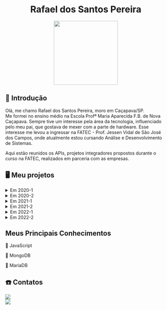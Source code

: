 <body>
  <div align="center">
    <h1>Rafael dos Santos Pereira</h1>
    <kbd><img src="https://avatars.githubusercontent.com/rafaeldossper" width="200px" height="200px"/></kbd>
    
  </div>
</body>

## 📓 Introdução


Olá, me chamo Rafael dos Santos Pereira, moro em Caçapava/SP. <br>
Me formei no ensino médio na Escola Profª Maria Aparecida F.B. de Nova Caçapava. Sempre tive um interesse pela área da tecnologia, influenciado pelo meu pai, que gostava de mexer com a parte de hardware. Esse interesse me levou a ingressar na FATEC - Prof. Jessen Vidal de São José dos Campos, onde atualmente estou cursando Análise e Desenvolvimento de Sistemas.
<br> 

Aqui estão reunidos os APIs, projetos integradores propostos durante o curso na FATEC, realizados em parceria com as empresas.<br /> 


## :desktop_computer: Meu projetos

<details>
  <summary>Em 2020-1</summary>

  ## SlimSystem
  
No primeiro projeto integrador proposto foi desenvolvido um aplicativo mobile de segurança domiciliar, que faz o gerenciamento e controle de câmeras e alarmes para a segurança. Utilizamos a programação modular, que enfatiza a separação da funcionalidade de um programa em módulos independentes e intercambiáveis.

<br> 

#### :handshake: Parceiro Acadêmico:
- [FATEC - Prof. Jessen Vidal](http://fatecsjc-prd.azurewebsites.net)

- Prof. Jean Carlos Lourenço Costa, disciplina de Programação em Microinformática.

  <br> 


#### :warning: Problema:
Falta de controle e monitoramento eficaz de segurança domiciliar, o que leva a preocupações com a segurança dos moradores e de seus bens quando estão ausentes.

<br> 

#### :old_key: Solução:
Aplicativo de segurança doméstica que ofereça aos usuários conforto, segurança e praticidade, permitindo controle e monitoramento em qualquer lugar, através de um dispositivo móvel conectado à internet, com foco na autonomia total do cliente sobre a segurança de sua residência a qualquer momento.

<br> 

#### :computer: Tecnologias Utilizadas:
Foram utilizadas as plataformas Kodular/App Inventor no desenvolvimento do aplicativo e o Firebase para o armazenamento e fornecimento de dados.

- #### Firebase
O Firebase fornece um banco de dados em tempo real e back-end como um serviço. O serviço fornece aos desenvolvedores de aplicativos uma API que permite que os dados sejam sincronizados entre clientes e armazenados na nuvem do Firebase.

 - #### Kodular/AppInventor
Plataformas usadas para desenvolvimento de aplicativos android, baseada em blocos lógicos. Foi desenvolvido toda a aplicação do projeto usando programação em blocos.

<br> 
    
#### :1st_place_medal: Contribuições Pessoais:
Durante o desenvolvimento desse projeto minha contribuição foi na parte do backend da aplicação, o sistema de login, chamadas telefônicas e notificações de acompanhamento de atividades foram construídas através dos blocos lógicos nas plataformas de desenvolvimento de aplicativos android.

<br> 

  
#### Hard Skills:
- **Kodular/AppInventor:**  Sei usar com autonomia.
- **Firebase:**  Sei usar com ajuda.

  <br> 

#### Soft Skills:
- **Comunicação:** A principal soft skill desenvolvida foi a comunicação, essencial para a minha contribuição com a equipe, levando em consideração que tivemos que migrar para o ensino EAD em circunstâncias da pandemia, precisavamos manter clareza na nossa comunicação para que pudéssemos trabalhar em equipe no desenvolvimento do projeto.

 <br> 

</details>  
<details>
  <summary>Em 2020-2</summary>
  
  <br> 
  
Esse projeto integrador consistiu na criação de um sistema dedicado ao controle e gerenciamento da jornada de motoristas. Este sistema foi projetado para localizar e registrar o status da jornada em tempo real.

<br> 


#### :handshake: Parceiro Acadêmico:
- [FATEC - Prof. Jessen Vidal](http://fatecsjc-prd.azurewebsites.net)

- [IACIT](https://www.iacit.com.br) - Soluções Tecnológicas

  <br> 

#### :warning: Problema:
Falta de acompanhamento eficaz e atualização de status na jornada dos motoristas, prejudicando a segurança no transporte de cargas e a experiência do usuário.

<br> 

#### :old_key: Solução:
Criar um aplicativo de gerenciamento personalizável para monitorar a jornada dos motoristas, oferecendo planejamento, acompanhamento e controle, atendendo às necessidades dos motoristas, funcionários e administradores.

<br> 

#### :computer: Tecnologias Utilizadas:

- #### Java
Java foi a principal linguagem de programação utilizada no projeto. Através dela, o aplicativo foi desenvolvido, fornecendo uma base sólida para a implementação das funcionalidades necessárias.


- #### Java Swing
É um framework que disponibiliza um conjunto de elementos gráficos para a criação de interfaces de usuário (GUI) em aplicativos Java. No projeto, Java Swing foi utilizado juntamente com a linguagem Java para desenvolver interfaces de usuário interativas e visualmente atraentes para o aplicativo.

- #### PostgreSQL
PostgreSQL é um sistema de gerenciamento de banco de dados relacional de código aberto, amplamente reconhecido por sua robustez, confiabilidade e capacidade de lidar com grandes volumes de dados. No projeto, PostgreSQL foi o banco de dados utilizado para armazenar e gerenciar os dados da aplicação, garantindo integridade e eficiência no acesso aos dados.

- #### pgAdmin
 É uma ferramenta de administração de banco de dados que facilita o gerenciamento de bancos de dados PostgreSQL.

<br> 
  
#### :1st_place_medal: Contribuições Pessoais:

No projeto, minha contribuição principal foi o desenvolvimento e a integração do banco de dados PostgreSQL com o backend feito em Java. No início, enfrentei o desafio de aprender sobre o desenvolvimento de bancos de dados. Eu não tinha muito conhecimento prévio, o que incluía a criação de modelos lógicos e conceituais. Esses modelos são importantes para garantir que a estrutura de dados atenda aos requisitos do sistema e às necessidades dos usuários. Durante o projeto, adquiri a experiência no desenvolvimento de bancos de dados.

<br> 

#### Hard Skills:
- **Java:** Sei usar com ajuda.
- **PostgreSQL & pgAdmin:** Sei usar com autonomia.

<br> 

#### Soft Skills:
- **Comunicação:** Continuei aprimorando essa habilidade, pois nesse semestre o número de integrantes era maior do que no passado, além do que o time estava dividido em 3 partes. A comunicação foi necessária para manter a organização do grupo e a eficiência das entregas.
- **Resiliência:** Durante o projeto ao enfrentar as necessidades relacionadas ao banco de dados e a outros imprevistos foi onde precisei ser mais resiliente, pois apesar de minha falta de conhecimento enfrentei o desafio e me adaptei, buscando soluções para garantir que pudesse atender as demandas e expectativas do cliente.

<br> 

<p align="justify">
  <a href="https://github.com/DevSlim001/PI_2020.2"><img src="https://img.shields.io/badge/github-0077B5?style=for-the-badge&logo=github&logoColor=black"/></a> </p>

  <br> 
  
  </details>
  
  <details>
  <summary>Em 2021-1</summary>

  ## nEDUC

Diante da pandemia de COVID-19, todos enfrentaram o desafio de se adaptar às atividades diárias, incluindo estudos, trabalho e outras interações, o que se alinhou com o avanço da tecnologia. Em parceria com a NESS, nosso desafio era criar uma plataforma web voltada para o ensino à distância, visando a gestão e oferta de conhecimento de maneira prática e eficaz.

<br> 

#### :handshake: Parceiro Acadêmico:
- [FATEC - Prof. Jessen Vidal](http://fatecsjc-prd.azurewebsites.net)
- [NESS](https://www.ness.com.br)

<br> 


#### :warning: Problema:

Encontrar uma solução que tornasse o aprendizado dos estudantes mais acessível e com mais qualidade.

<br> 

#### :old_key: Solução:

Criação de uma plataforma web de ensino intuitiva e prática, que ofereça conteúdos de diversas disciplinas, acesso a certificados e acompanhamento no aprendizado.


<br> 

#### :computer: Tecnologias Utilizadas:


 - #### Python
   Python foi utilizado como a linguagem de programação principal devido à sua simplicidade e legibilidade. Ele foi empregado no desenvolvimento do backend do projeto, facilitando a integração com o banco de dados e a implementação das funcionalidades principais.
   
 - #### Django Framework:
   Django é um framework de desenvolvimento web rápido em Python, usado para criar aplicativos web de forma eficiente. No projeto, o Django foi empregado para criar páginas web dinâmicas, gerenciar o banco de dados e lidar com a lógica de negócios de maneira simplificada e organizada. Ele ofereceu recursos essenciais para lidar facilitar a interação entre o frontend e o backend do aplicativo.

 - #### SQLite:
   SQLite é um sistema de gerenciamento de banco de dados relacional (RDBMS) leve e embutido.
   
 - #### JavaScript:
   Foi utilizado principalmente no frontend para tornar as páginas web interativas. Ele permitiu a implementação de funcionalidades dinâmicas e a melhora na experiência do usuário.
   
 - #### HTML:
   Foi empregado para estruturar os elementos das páginas web. Isso incluiu a criação de parágrafos, links, títulos, tabelas, imagens e vídeos. 
  
 - #### CSS:
   Foi utilizado para definir o estilo e o layout das páginas web. Ele permitiu a customização de cores, fontes, tamanhos e posicionamento dos elementos, contribuindo para a estética geral do projeto.
  
<br> 
    
#### :1st_place_medal: Contribuições Pessoais:

Nesse projeto, contribuí com a estruturação do banco de dados utilizando SQLite, integrações com o backend desenvolvido em Python e Django, e a modificação e revisão de algumas telas utilizando HTML, CSS e JavaScript. Também participei da prototipagem das telas da plataforma web utilizando o Figma. Durante esse processo, trabalhamos na criação dos modelos das páginas, incluindo todos os conteúdos e funcionalidades, bem como na definição do design geral do projeto.

<br> 

  
#### Hard Skills:

- **Figma:**  Sei usar com autonomia.
- **JavaScript:**  Sei usar com autonomia.
- **Python**  Sei usar com ajuda.


  <br> 

#### Soft Skills:
- **Pensamento Criativo:**  Durante a prototipagem desenvolvi muito essa habilidade, pude construir ideias originais, pensando fora da caixa para encontrar soluções criatividas para criar a interface de usuário de maneira agradável e que despertasse interesse.

- **Comunicação Assertiva:** Durante o projeto, consegui manter uma comunicação assertiva com os membros da equipe e o cliente. Pude expressar ideias com clareza, compreender as necessidades e manter um diálogo constante para garantir o alinhamento com as expectativas. Isso foi fundamental para superar imprevistos e garantir o sucesso do projeto.
 <br> 

 <p align="justify">
  <a href="https://github.com/developersapi/LMSApp"><img src="https://img.shields.io/badge/github-0077B5?style=for-the-badge&logo=github&logoColor=black"/></a> </p>
  </details>

  <details>
  <summary>Em 2021-2</summary>

## Ships Document
Neste projeto, fomos desafiados a desenvolver um sistema para gerar documentos de aeronaves conforme os padrões da empresa. A proposta surgiu da necessidade de facilitar o gerenciamento e a manipulação dos manuais operacionais das aeronaves, que eram realizados de forma manual e sujeitos a erros.
<br>

#### :handshake: Parceiro Acadêmico:
- [FATEC - Prof. Jessen Vidal](http://fatecsjc-prd.azurewebsites.net)
- [EMBRAER](https://embraer.com/br/pt)

  <br> 


#### :warning: Problema:
Este projeto surgiu numa necessidade real da Embraer. Na empresa, a criação e manutenção dos manuais operacionais para suas aeronaves era um processo demorado e propenso a erros devido à abordagem manual e à utilização de planilhas para o controle das atualizações.

<br> 

#### :old_key: Solução:

 A solução consistiu na criação de um aplicativo desktop que se comunica com um servidor interno da empresa, simplificando a criação, manipulação e disponibilização dos manuais para os clientes.

<br> 

#### :computer: Tecnologias Utilizadas:


 - #### Spring Framework:
    O Spring foi a tecnologia chave do projeto, sendo utilizada para construir as rotas de integração com o banco de dados PostgreSQL. Ele oferece suporte à infraestrutura da aplicação, permitindo que os desenvolvedores se concentrem na lógica da aplicação. O uso do Spring Data facilitou a conexão direta com o banco de dados, simplificando a persistência dos dados e o tratamento dos manuais no sistema.


 - #### PostgreSQL
   O PostgreSQL foi escolhido como o banco de dados do sistema proposto. Ele utiliza a linguagem SQL como interface para adicionar, acessar e processar os dados da aplicação, possibilitando a persistência dos dados de forma eficiente.

   
 - #### AngularJS:
   A interface do usuário foi construída utilizando AngularJS, um framework front-end JavaScript que oferece um padrão de componentização de elementos HTML. Isso facilitou o desenvolvimento e a integração das telas, tornando a construção da interface gráfica do usuário mais simples e intuitiva.

<br> 
    
#### :1st_place_medal: Contribuições Pessoais:

Neste projeto, assumi o papel de Product Owner da equipe, tendo a responsabilidade de manter uma comunicação direta com o cliente, bem como esclarecer as dúvidas dos membros da equipe. Além disso, tive a responsabilidade de apresentar o progresso do projeto durante as sprints, participando ativamente do processo contínuo de validação e negociação de prazos e requisitos. Colaborei de forma versátil no projeto, auxiliando tanto no desenvolvimento front-end quanto no back-end, contribuindo para a construção e publicação dos manuais das aeronaves, modelagem de banco de dados e desenvolvimento da lógica de negócios.

<br> 
  
#### Hard Skills:

- **Angular:** Sei usar com ajuda
- **PostgreSQL:** Sei usar com autonomia


  <br> 

#### Soft Skills:

- **Comunicação:** Dada a complexidade do projeto e os desafios enfrentados, a comunicação foi fundamental para que a equipe finalizasse esse projeto com sucesso.
 <br>

- **Colaboração:** Inicialmente, nossa equipe não estava em sintonia. Após enfrentar desafios, imprevistos e dificuldades, nos unimos em prol do bem do grupo. Isso nos permitiu alcançar nossos objetivos planejados para esse projeto.

 <br>
 
 <p align="justify">
  <a href="https://github.com/developersapi/Sistema-Web-com-Regra-de-Negocio"><img src="https://img.shields.io/badge/github-0077B5?style=for-the-badge&logo=github&logoColor=black"/></a> </p>
  </details>
  
  
  <details>
  <summary>Em 2022-1</summary>
    
  ## eFols
  Neste semestre, em parceria com a Embraer, desenvolvemos um aplicativo mobile para notificar os proprietários sobre novos procedimentos e facilitar a leitura de documentos de manutenção de seus veículos.
<br>

#### :handshake: Parceiro Acadêmico:
- [FATEC - Prof. Jessen Vidal](http://fatecsjc-prd.azurewebsites.net)
- [EMBRAER](https://embraer.com/br/pt)

  <br> 

#### :warning: Problema:
Dificuldade dos proprietários de veículos em acessar e ler documentos preventivos e de manutenção devido à dificuldade de acesso ou à falta de notificações sobre novos documentos no sistema.

<br> 

#### :old_key: Solução:
Desenvolver um aplicativo móvel que forneça alertas e recomendações aos motoristas sobre procedimentos em caso de problemas com seus veículos. Os usuários receberão notificações e poderão consultar os documentos (FOLs) em formato PDF quando necessário.

<br> 

#### :computer: Tecnologias Utilizadas:


 - #### Node.js: 
   O Node.js foi essencial para o desenvolvimento do backend, pois permite a criação de servidores web de forma eficiente e escalável. Utilizamos o Express.js como framework para gerenciar rotas e middleware, simplificando o desenvolvimento da API RESTful. A capacidade de trabalhar com JavaScript tanto no frontend quanto no backend também facilitou a sincronização e manutenção do código entre as duas partes do projeto.

 - #### MongoDB:
   MongoDB, um banco de dados NoSQL, gerenciou os dados do sistema, oferecendo flexibilidade de esquema e lidando bem com grandes volumes. A integração com Node.js via Mongoose simplificou operações de CRUD.
  
   
 - #### React Native:
   Utilizamos React Native para criar o aplicativo móvel de forma nativa para Android e iOS com JavaScript, oferecendo componentes reutilizáveis e um desenvolvimento rápido, mantendo a consistência visual com a versão web.
  
<br> 
    
#### :1st_place_medal: Contribuições Pessoais:

Fui responsável por parte do desenvolvimento do backend utilizando Node.js e Express.js para criar a estrutura do servidor e definir rotas para a API. Implementei as funcionalidades principais da API, incluindo autenticação de usuários e manipulação de dados no MongoDB usando Mongoose. Além disso, colaborei com a equipe de frontend para integrar o backend com o aplicativo React Native, garantindo uma comunicação eficiente entre as partes.

<br> 
  
#### Hard Skills:
- **Node.js:** Sei usar com autonomia
- **MongoDB:** Sei usar com autonomia
- **React Native:** Sei usar com ajuda


  <br> 

#### Soft Skills:

- **Resolução de Problemas:** Enfrentar obstáculos técnicos e encontrar soluções eficazes foi uma habilidade chave demonstrada durante o desenvolvimento do projeto, demonstrando uma abordagem criativa e analítica para resolver os desafios.
  <br>

- **Colaboração:** Trabalhar de forma colaborativa e cooperativa com colegas de equipe foi essencial para o sucesso do projeto, promovendo um ambiente positivo e produtivo onde as ideias foram compartilhadas, discutidas e implementadas de maneira eficiente.

 <br>
 
 

   
   #### [Documentação](https://github.com/TecStocks)
   #### [Backend](https://github.com/TecStocks/backend)
   #### [Frontend](https://github.com/TecStocks/frontend)
   #### [Servidor de Autenticação](https://github.com/TecStocks/auth-server)
   #### [Interface Admin](https://github.com/TecStocks/admin-react)
  

  
  </details>

   <details>
  <summary>Em 2022-2</summary>
     ## Nome proj...
  
descrição do proj


### Parceiro Acadêmico  
<p align="justify">
                     <a href="http://fatecsjc-prd.azurewebsites.net/"> FATEC - Prof. Jessen Vidal </a>
              </p>

### Tecnologias Utilizadas

  - #### NodeJS
  ...

  - #### MongoDB
  ...
  - #### React Native
  ...
  
### Contribuições Pessoais
...
  
### Hard Skills
...

### Soft Skills
...
  
  </details>
  
  
  
  
## Meus Principais Conhecimentos

:beginner: JavaScript

:floppy_disk: MongoDB

:floppy_disk: MariaDB


##  :phone: Contatos
<p align="justify">
  <a href="https://github.com/rafaeldossper"><img src="https://img.shields.io/badge/github-0077B5?style=for-the-badge&logo=github&logoColor=black"/></a> <br>
  <a href="https://www.linkedin.com/in/rafaeldossper/"><img src="https://img.shields.io/badge/LinkedIn-0077B5?style=for-the-badge&logo=linkedin&logoColor=white"/></a> </p>
              
             
           

  

